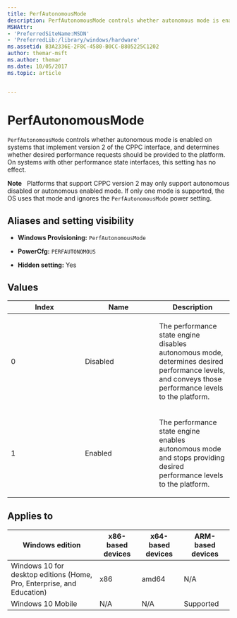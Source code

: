 ```yaml
---
title: PerfAutonomousMode
description: PerfAutonomousMode controls whether autonomous mode is enabled on systems that implement version 2 of the CPPC interface, and determines whether desired performance requests should be provided to the platform.
MSHAttr:
- 'PreferredSiteName:MSDN'
- 'PreferredLib:/library/windows/hardware'
ms.assetid: B3A2336E-2F8C-4580-B0CC-B805225C1202
author: themar-msft
ms.author: themar
ms.date: 10/05/2017
ms.topic: article


---
```


# PerfAutonomousMode


`PerfAutonomousMode` controls whether autonomous mode is enabled on systems that implement version 2 of the CPPC interface, and determines whether desired performance requests should be provided to the platform. On systems with other performance state interfaces, this setting has no effect.

**Note**  
Platforms that support CPPC version 2 may only support autonomous disabled or autonomous enabled mode. If only one mode is supported, the OS uses that mode and ignores the `PerfAutonomousMode` power setting.

 

## <span id="Aliases_and_setting_visibility"></span><span id="aliases_and_setting_visibility"></span><span id="ALIASES_AND_SETTING_VISIBILITY"></span>Aliases and setting visibility


-   **Windows Provisioning:** `PerfAutonomousMode`

-   **PowerCfg:** `PERFAUTONOMOUS`

-   **Hidden setting:** Yes

## <span id="Values"></span><span id="values"></span><span id="VALUES"></span>Values


<table>
<colgroup>
<col width="33%" />
<col width="33%" />
<col width="33%" />
</colgroup>
<thead>
<tr class="header">
<th>Index</th>
<th>Name</th>
<th>Description</th>
</tr>
</thead>
<tbody>
<tr class="odd">
<td><p>0</p></td>
<td><p>Disabled</p></td>
<td><p>The performance state engine disables autonomous mode, determines desired performance levels, and conveys those performance levels to the platform.</p></td>
</tr>
<tr class="even">
<td><p>1</p></td>
<td><p>Enabled</p></td>
<td><p>The performance state engine enables autonomous mode and stops providing desired performance levels to the platform.</p></td>
</tr>
</tbody>
</table>

 

## <span id="Applies_to"></span><span id="applies_to"></span><span id="APPLIES_TO"></span>Applies to


| Windows edition                                                        | x86-based devices | x64-based devices | ARM-based devices |
|------------------------------------------------------------------------|-------------------|-------------------|-------------------|
| Windows 10 for desktop editions (Home, Pro, Enterprise, and Education) | x86               | amd64             | N/A               |
| Windows 10 Mobile                                                      | N/A               | N/A               | Supported         |
